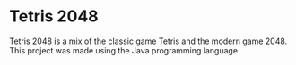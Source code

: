 # Tetris 2048

Tetris 2048 is a mix of the classic game Tetris and the modern game 2048. This project was made using the Java programming language
